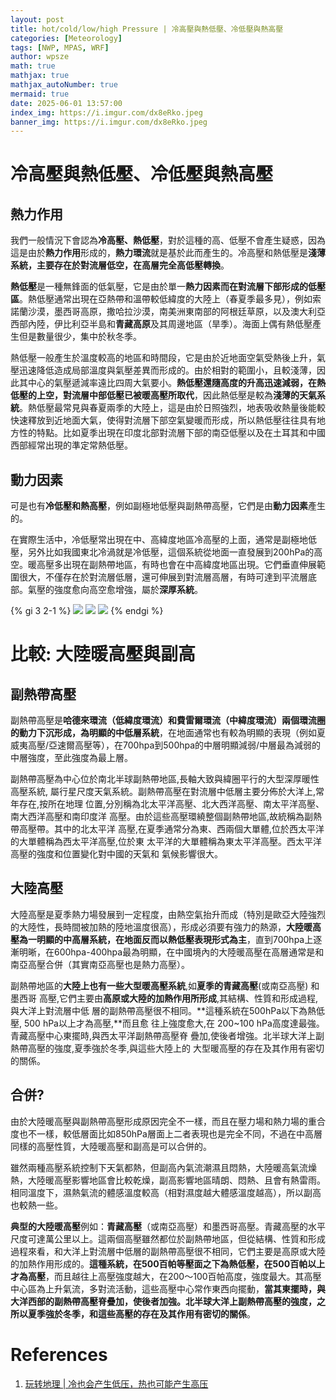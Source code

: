 ```yaml
---
layout: post
title: hot/cold/low/high Pressure | 冷高壓與熱低壓、冷低壓與熱高壓
categories: [Meteorology]
tags: [NWP, MPAS, WRF]
author: wpsze
math: true
mathjax: true
mathjax_autoNumber: true
mermaid: true
date: 2025-06-01 13:57:00
index_img: https://i.imgur.com/dx8eRko.jpeg
banner_img: https://i.imgur.com/dx8eRko.jpeg
---
```


# 冷高壓與熱低壓、冷低壓與熱高壓

## 熱力作用

我們一般情況下會認為**冷高壓、熱低壓**，對於這種的高、低壓不會產生疑惑，因為這是由於**熱力作用**形成的，**熱力環流**就是基於此而產生的。冷高壓和熱低壓是**淺薄系統，主要存在於對流層低空，在高層完全高低壓轉換**。

**熱低壓**是一種無鋒面的低氣壓，它是由於單一**熱力因素而在對流層下部形成的低壓區**。熱低壓通常出現在亞熱帶和溫帶較低緯度的大陸上（春夏季最多見），例如索諾蘭沙漠，墨西哥高原，撒哈拉沙漠，南美洲東南部的阿根廷草原，以及澳大利亞西部內陸，伊比利亞半島和**青藏高原**及其周邊地區（旱季）。海面上偶有熱低壓產生但是數量很少，集中於秋冬季。

熱低壓一般產生於溫度較高的地區和時間段，它是由於近地面空氣受熱後上升，氣壓迅速降低造成局部溫度與氣壓差異而形成的。由於相對的範圍小，且較淺薄，因此其中心的氣壓遞減率遠比四周大氣要小。**熱低壓還隨高度的升高迅速減弱，在熱低壓的上空，對流層中部低壓已被暖高壓所取代**，因此熱低壓是較為**淺薄的天氣系統**。熱低壓最常見與春夏兩季的大陸上，這是由於日照強烈，地表吸收熱量後能較快速釋放到近地面大氣，使得對流層下部空氣變暖而形成，所以熱低壓往往具有地方性的特點。比如夏季出現在印度北部對流層下部的南亞低壓以及在土耳其和中國西部經常出現的準定常熱低壓。

## 動力因素

可是也有**冷低壓和熱高壓**，例如副極地低壓與副熱帶高壓，它們是由**動力因素**產生的。 

在實際生活中，冷低壓常出現在中、高緯度地區冷高壓的上面，通常是副極地低壓，另外比如我國東北冷渦就是冷低壓，這個系統從地面一直發展到200hPa的高空。暖高壓多出現在副熱帶地區，有時也會在中高緯度地區出現。它們垂直伸展範圍很大，不僅存在於對流層低層，還可伸展到對流層高層，有時可達到平流層底部。氣壓的強度愈向高空愈增強，屬於**深厚系統**。

{% gi 3 2-1 %}
![](https://i.imgur.com/jn7ArF1.png)
![](https://i.imgur.com/Ybju2HT.png)
![](https://i.imgur.com/24MZBE2.png)
{% endgi %}

# 比較: 大陸暖高壓與副高

## 副熱帶高壓

副熱帶高壓是**哈德來環流（低緯度環流）和費雷爾環流（中緯度環流）兩個環流圈的動力下沉形成，為明顯的中低層系統**，在地面通常也有較為明顯的表現（例如夏威夷高壓/亞速爾高壓等），在700hpa到500hpa的中層明顯減弱/中層最為減弱的中層強度，至此強度為最上層。

副熱帶高壓為中心位於南北半球副熱帶地區,長軸大致與緯圈平行的大型深厚暖性高壓系統, 屬行星尺度天氣系統。副熱帶高壓在對流層中低層主要分佈於大洋上,常年存在,按所在地理 位置,分別稱為北太平洋高壓、北大西洋高壓、南太平洋高壓、南大西洋高壓和南印度洋 高壓。由於這些高壓環繞整個副熱帶地區,故統稱為副熱帶高壓帶。其中的北太平洋 高壓,在夏季通常分為東、西兩個大單體,位於西太平洋的大單體稱為西太平洋高壓,位於東 太平洋的大單體稱為東太平洋高壓。西太平洋高壓的強度和位置變化對中國的天氣和 氣候影響很大。

## 大陸高壓

大陸高壓是夏季熱力場發展到一定程度，由熱空氣抬升而成（特別是歐亞大陸強烈的大陸性，長時間被加熱的陸地溫度很高），形成必須要有強力的熱源，**大陸暖高壓為一明顯的中高層系統，在地面反而以熱低壓表現形式為主**，直到700hpa上逐漸明晰，在600hpa-400hpa最為明顯，在中國境內的大陸暖高壓在高層通常是和南亞高壓合併（其實南亞高壓也是熱力高壓）。

副熱帶地區的**大陸上也有一些大型暖高壓系統**,如**夏季的青藏高壓**(或南亞高壓) 和墨西哥 高壓,它們主要由**高原或大陸的加熱作用所形成**,其結構、性質和形成過程,與大洋上對流層中低 層的副熱帶高壓很不相同。**這種系統在500hPa以下為熱低壓, 500 hPa以上才為高壓,**而且愈 往上強度愈大,在 200~100 hPa高度達最強。青藏高壓中心東擺時,與西太平洋副熱帶高壓脊 疊加,使後者增強。北半球大洋上副熱帶高壓的強度,夏季強於冬季,與這些大陸上的 大型暖高壓的存在及其作用有密切的關係。

## 合併?
由於大陸暖高壓與副熱帶高壓形成原因完全不一樣，而且在壓力場和熱力場的重合度也不一樣，較低層面比如850hPa層面上二者表現也是完全不同，不過在中高層同樣的高壓性質，大陸暖高壓和副高是可以合併的。

雖然兩種高壓系統控制下天氣都熱，但副高內氣流潮濕且悶熱，大陸暖高氣流燥熱，大陸暖高壓影響地區會比較乾燥，副高影響地區晴朗、悶熱、且會有熱雷雨。相同溫度下，濕熱氣流的體感溫度較高（相對濕度越大體感溫度越高），所以副高也較熱一些。

**典型的大陸暖高壓**例如：**青藏高壓**（或南亞高壓）和墨西哥高壓。青藏高壓的水平尺度可達萬公里以上。這兩個高壓雖然都位於副熱帶地區，但從結構、性質和形成過程來看，和大洋上對流層中低層的副熱帶高壓很不相同，它們主要是高原或大陸的加熱作用形成的。**這種系統，在500百帕等壓面之下為熱低壓，在500百帕以上才為高壓**，而且越往上高壓強度越大，在2​​00～100百帕高度，強度最大。其高壓中心區為上升氣流，多對流活動，這些高壓中心常作東西向擺動，**當其東擺時，與大洋西部的副熱帶高壓脊疊加，使後者加強。北半球大洋上副熱帶高壓的強度，之所以夏季強於冬季，和這些高壓的存在及其作用有密切的關係**。

# References

1. [玩转地理 | 冷也会产生低压，热也可能产生高压](https://mp.weixin.qq.com/s/9SQULHuK-leifxw3ty1vOQ)